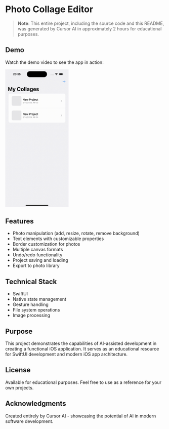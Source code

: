 # Photo Collage Editor

> **Note**: This entire project, including the source code and this README, was generated by Cursor AI in approximately 2 hours for educational purposes.

## Demo

Watch the demo video to see the app in action:

<img src="assets/sample.gif" width="200px" />

## Features

- Photo manipulation (add, resize, rotate, remove background)
- Text elements with customizable properties
- Border customization for photos
- Multiple canvas formats
- Undo/redo functionality
- Project saving and loading
- Export to photo library

## Technical Stack

- SwiftUI
- Native state management
- Gesture handling
- File system operations
- Image processing

## Purpose

This project demonstrates the capabilities of AI-assisted development in creating a functional iOS application. It serves as an educational resource for SwiftUI development and modern iOS app architecture.

## License

Available for educational purposes. Feel free to use as a reference for your own projects.

## Acknowledgments

Created entirely by Cursor AI - showcasing the potential of AI in modern software development. 